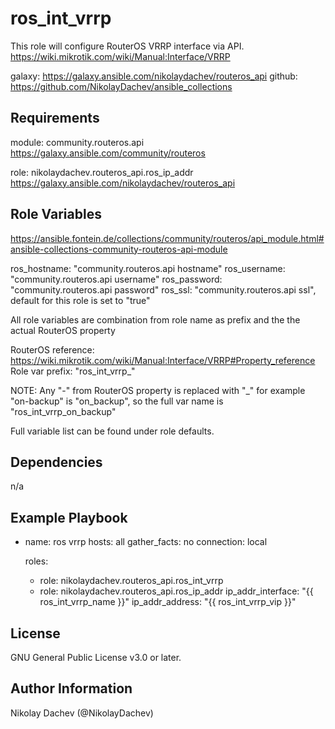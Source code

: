 ros_int_vrrp
=========

This role will configure RouterOS VRRP interface via API.
https://wiki.mikrotik.com/wiki/Manual:Interface/VRRP

galaxy: https://galaxy.ansible.com/nikolaydachev/routeros_api
github: https://github.com/NikolayDachev/ansible_collections


Requirements
------------

module: community.routeros.api
        https://galaxy.ansible.com/community/routeros

role: nikolaydachev.routeros_api.ros_ip_addr
      https://galaxy.ansible.com/nikolaydachev/routeros_api

Role Variables
--------------

https://ansible.fontein.de/collections/community/routeros/api_module.html#ansible-collections-community-routeros-api-module

ros_hostname: "community.routeros.api hostname"
ros_username: "community.routeros.api username"
ros_password: "community.routeros.api password"
ros_ssl: "community.routeros.api ssl", default for this role is set to "true"

All role variables are combination from role name as prefix and the the actual RouterOS property

RouterOS reference: https://wiki.mikrotik.com/wiki/Manual:Interface/VRRP#Property_reference
Role var prefix: "ros_int_vrrp_"

NOTE: Any "-" from RouterOS property is replaced with "_" for example "on-backup" is "on_backup", so the full var name is "ros_int_vrrp_on_backup"

Full variable list can be found under role defaults.

Dependencies
------------

n/a

Example Playbook
----------------

- name: ros vrrp 
  hosts: all
  gather_facts: no
  connection: local

  roles:
  - role: nikolaydachev.routeros_api.ros_int_vrrp
  - role: nikolaydachev.routeros_api.ros_ip_addr
    ip_addr_interface: "{{ ros_int_vrrp_name }}"
    ip_addr_address: "{{ ros_int_vrrp_vip }}"

License
-------

GNU General Public License v3.0 or later.

Author Information
------------------

Nikolay Dachev (@NikolayDachev)